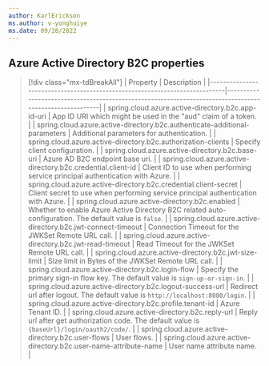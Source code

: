 ```yaml
---
author: KarlErickson
ms.author: v-yonghuiye
ms.date: 09/28/2022
---
```


## Azure Active Directory B2C properties

> [!div class="mx-tdBreakAll"]
> | Property                                                                   | Description                                                                                            |
> |----------------------------------------------------------------------------|--------------------------------------------------------------------------------------------------------|
> | spring.cloud.azure.active-directory.b2c.app-id-uri                         | App ID URI which might be used in the "aud" claim of a token.                                          |
> | spring.cloud.azure.active-directory.b2c.authenticate-additional-parameters | Additional parameters for authentication.                                                              |
> | spring.cloud.azure.active-directory.b2c.authorization-clients              | Specify client configuration.                                                                          |
> | spring.cloud.azure.active-directory.b2c.base-uri                           | Azure AD B2C endpoint base uri.                                                                        |
> | spring.cloud.azure.active-directory.b2c.credential.client-id               | Client ID to use when performing service principal authentication with Azure.                          |
> | spring.cloud.azure.active-directory.b2c.credential.client-secret           | Client secret to use when performing service principal authentication with Azure.                      |
> | spring.cloud.azure.active-directory.b2c.enabled                            | Whether to enable Azure Active Directory B2C related auto-configuration. The default value is `false`. |
> | spring.cloud.azure.active-directory.b2c.jwt-connect-timeout                | Connection Timeout for the JWKSet Remote URL call.                                                     |
> | spring.cloud.azure.active-directory.b2c.jwt-read-timeout                   | Read Timeout for the JWKSet Remote URL call.                                                           |
> | spring.cloud.azure.active-directory.b2c.jwt-size-limit                     | Size limit in Bytes of the JWKSet Remote URL call.                                                     |
> | spring.cloud.azure.active-directory.b2c.login-flow                         | Specify the primary sign-in flow key. The default value is `sign-up-or-sign-in`.                       |
> | spring.cloud.azure.active-directory.b2c.logout-success-url                 | Redirect url after logout. The default value is `http://localhost:8080/login`.                         |
> | spring.cloud.azure.active-directory.b2c.profile.tenant-id                  | Azure Tenant ID.                                                                                       |
> | spring.cloud.azure.active-directory.b2c.reply-url                          | Reply url after get authorization code. The default value is `{baseUrl}/login/oauth2/code/`.           |
> | spring.cloud.azure.active-directory.b2c.user-flows                         | User flows.                                                                                            |
> | spring.cloud.azure.active-directory.b2c.user-name-attribute-name           | User name attribute name.                                                                              |
